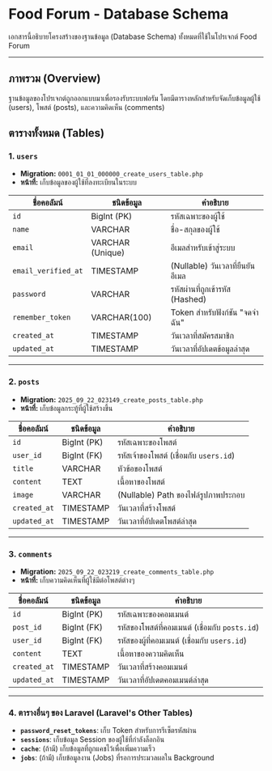# Food Forum - Database Schema

เอกสารนี้อธิบายโครงสร้างของฐานข้อมูล (Database Schema) ทั้งหมดที่ใช้ในโปรเจกต์ Food Forum

---

## ภาพรวม (Overview)

ฐานข้อมูลของโปรเจกต์ถูกออกแบบมาเพื่อรองรับระบบฟอรัม โดยมีตารางหลักสำหรับจัดเก็บข้อมูลผู้ใช้ (users), โพสต์ (posts), และความคิดเห็น (comments)

## ตารางทั้งหมด (Tables)

### 1. `users`
- **Migration:** `0001_01_01_000000_create_users_table.php`
- **หน้าที่:** เก็บข้อมูลของผู้ใช้ที่ลงทะเบียนในระบบ

| ชื่อคอลัมน์ | ชนิดข้อมูล | คำอธิบาย |
|---|---|---|
| `id` | BigInt (PK) | รหัสเฉพาะของผู้ใช้ |
| `name` | VARCHAR | ชื่อ-สกุลของผู้ใช้ |
| `email` | VARCHAR (Unique) | อีเมลสำหรับเข้าสู่ระบบ |
| `email_verified_at` | TIMESTAMP | (Nullable) วันเวลาที่ยืนยันอีเมล |
| `password` | VARCHAR | รหัสผ่านที่ถูกเข้ารหัส (Hashed) |
| `remember_token` | VARCHAR(100) | Token สำหรับฟังก์ชัน "จดจำฉัน" |
| `created_at` | TIMESTAMP | วันเวลาที่สมัครสมาชิก |
| `updated_at` | TIMESTAMP | วันเวลาที่อัปเดตข้อมูลล่าสุด |

---

### 2. `posts`
- **Migration:** `2025_09_22_023149_create_posts_table.php`
- **หน้าที่:** เก็บข้อมูลกระทู้ที่ผู้ใช้สร้างขึ้น

| ชื่อคอลัมน์ | ชนิดข้อมูล | คำอธิบาย |
|---|---|---|
| `id` | BigInt (PK) | รหัสเฉพาะของโพสต์ |
| `user_id` | BigInt (FK) | รหัสเจ้าของโพสต์ (เชื่อมกับ `users.id`) |
| `title` | VARCHAR | หัวข้อของโพสต์ |
| `content` | TEXT | เนื้อหาของโพสต์ |
| `image` | VARCHAR | (Nullable) Path ของไฟล์รูปภาพประกอบ |
| `created_at` | TIMESTAMP | วันเวลาที่สร้างโพสต์ |
| `updated_at` | TIMESTAMP | วันเวลาที่อัปเดตโพสต์ล่าสุด |

---

### 3. `comments`
- **Migration:** `2025_09_22_023219_create_comments_table.php`
- **หน้าที่:** เก็บความคิดเห็นที่ผู้ใช้มีต่อโพสต์ต่างๆ

| ชื่อคอลัมน์ | ชนิดข้อมูล | คำอธิบาย |
|---|---|---|
| `id` | BigInt (PK) | รหัสเฉพาะของคอมเมนต์ |
| `post_id` | BigInt (FK) | รหัสของโพสต์ที่คอมเมนต์ (เชื่อมกับ `posts.id`) |
| `user_id` | BigInt (FK) | รหัสของผู้ที่คอมเมนต์ (เชื่อมกับ `users.id`) |
| `content` | TEXT | เนื้อหาของความคิดเห็น |
| `created_at` | TIMESTAMP | วันเวลาที่สร้างคอมเมนต์ |
| `updated_at` | TIMESTAMP | วันเวลาที่อัปเดตคอมเมนต์ล่าสุด |

---

### 4. ตารางอื่นๆ ของ Laravel (Laravel's Other Tables)
- **`password_reset_tokens`**: เก็บ Token สำหรับการรีเซ็ตรหัสผ่าน
- **`sessions`**: เก็บข้อมูล Session ของผู้ใช้ที่กำลังล็อกอิน
- **`cache`**: (ถ้ามี) เก็บข้อมูลที่ถูกแคชไว้เพื่อเพิ่มความเร็ว
- **`jobs`**: (ถ้ามี) เก็บข้อมูลงาน (Jobs) ที่รอการประมวลผลใน Background
